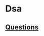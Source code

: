 # Dsa

## <a href="https://docs.google.com/spreadsheets/d/16IyWquyVd-v6yk7ihPDZZmfTJalTMysi/edit#gid=760299807">Questions </a>

